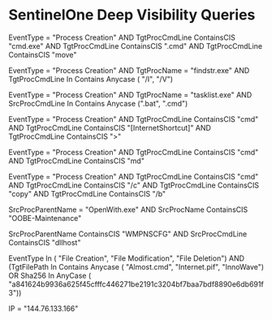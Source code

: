 
# SentinelOne Deep Visibility Queries

EventType = "Process Creation" AND TgtProcCmdLine ContainsCIS "cmd.exe" AND TgtProcCmdLine ContainsCIS ".cmd" AND TgtProcCmdLine ContainsCIS "move"
 
EventType = "Process Creation" AND TgtProcName = "findstr.exe" AND TgtProcCmdLine In Contains Anycase ( "/I", "/V")
 
EventType = "Process Creation" AND TgtProcName = "tasklist.exe" AND SrcProcCmdLine In Contains Anycase (".bat", ".cmd")
 
EventType = "Process Creation" AND TgtProcCmdLine ContainsCIS "cmd" AND TgtProcCmdLine ContainsCIS "[InternetShortcut]" AND TgtProcCmdLine ContainsCIS ">"
 
EventType = "Process Creation" AND TgtProcCmdLine ContainsCIS "cmd" AND TgtProcCmdLine ContainsCIS "md"
 
EventType = "Process Creation" AND TgtProcCmdLine ContainsCIS "cmd" AND TgtProcCmdLine ContainsCIS "/c" AND TgtProcCmdLine ContainsCIS "copy" AND TgtProcCmdLine ContainsCIS "/b"
 
SrcProcParentName = "OpenWith.exe" AND SrcProcName ContainsCIS "OOBE-Maintenance"
 
SrcProcParentName ContainsCIS "WMPNSCFG" AND SrcProcCmdLine ContainsCIS "dllhost"
 
EventType In ( "File Creation", "File Modification", "File Deletion") AND (TgtFilePath In Contains Anycase ( "Almost.cmd", "Internet.pif", "InnoWave") OR Sha256 In AnyCase ( "a841624b9936a625f45cfffc446271be2191c3204bf7baa7bdf8890e6db691f3"))
 
IP = "144.76.133.166"
